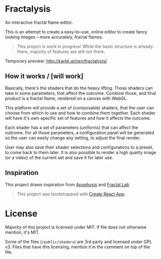 # Fractalysis

An interactive fractal flame editor.

This is an attempt to create a easy-to-use, online editor to create fancy looking images –
more accurately, fractal flames.

> This project is work in progress!
> While the basic structure is already there, majority of features are still not there.

Temporary preview: http://karkk.ai/nen/fractalysis/

## How it works / [will work]

Basically, there's the shaders that do the heavy lifting. Those shaders can take in
some parameters, that affect the outcome. Combine those, and final product is a fractal flame, rendered on a canvas with WebGL.

This platform will provide a set of (composable) shaders, that the user can choose from which to use
and how to combine them together. Each shader will have it's own specific set of features and how it
affects the outcome.

Each shader has a set of parameters (uniforms) that can affect the outcome. For all those parameters,
a configuration panel will be generated so the user can easily change any setting, to adjust the final render.

User may also save their shader selections and configurations to a preset, to come back to them later.
It is also possible to render a high quality image (or a video) of the current set and save it for later use.

## Inspiration

This project draws inspiration from [Apophysis](http://www.apophysis.org/) and [Fractal Lab](http://sub.blue/fractal-lab)

> This project was bootstrapped with [Create React App](https://github.com/facebookincubator/create-react-app).

# License

Majority of this project is licensed under MIT. If file does not otherwise mention,
it's MIT.

Some of the files (`/public/shaders`) are 3rd party and licensed under GPL v3. Files that
have this licensing, mention it in the comment on top of the file.

